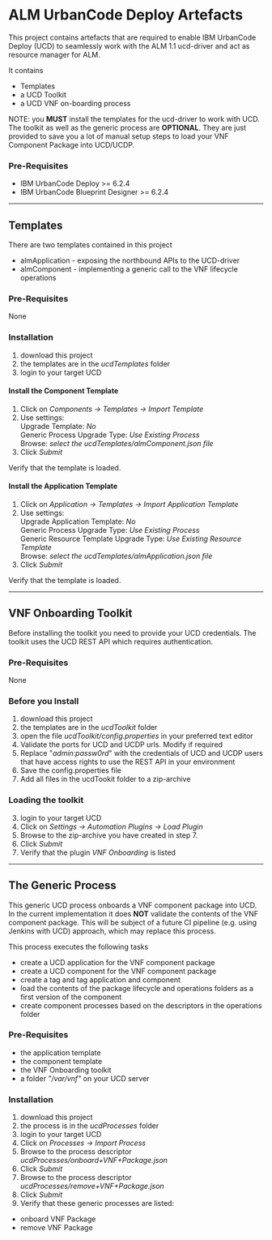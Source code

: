 # ALM UrbanCode Deploy Artefacts

This project contains artefacts that are required to enable IBM UrbanCode Deploy (UCD) to seamlessly work with the ALM 1.1 ucd-driver and act as resource manager for ALM.

It contains
- Templates
- a UCD Toolkit
- a UCD VNF on-boarding process

NOTE: you **MUST** install the templates for the ucd-driver to work with UCD.  
The toolkit as well as the generic process are **OPTIONAL**. They are just provided to save you a lot of manual setup steps to load your VNF Component Package into UCD/UCDP.

### Pre-Requisites
- IBM UrbanCode Deploy >= 6.2.4  
- IBM UrbanCode Blueprint Designer >= 6.2.4  

---

## Templates
There are two templates contained in this project

- almApplication - exposing the northbound APIs to the UCD-driver
- almComponent - implementing a generic call to the VNF lifecycle operations

### Pre-Requisites
None

### Installation
1. download this project
2. the templates are in the *ucdTemplates* folder
3. login to your target UCD  

#### Install the Component Template  
1. Click on *Components -> Templates -> Import Template*
2. Use settings:  
    Upgrade Template: *No*  
    Generic Process Upgrade Type: *Use Existing Process*  
    Browse: *select the ucdTemplates/almComponent.json file*  
3. Click *Submit*

Verify that the template is loaded.

#### Install the Application Template
1. Click on *Application -> Templates -> Import Application Template*
2. Use settings:  
    Upgrade Application Template: *No*  
    Generic Process Upgrade Type: *Use Existing Process*  
    Generic Resource Template Upgrade Type: *Use Existing Resource Template*      
    Browse: *select the ucdTemplates/almApplication.json file*  
3. Click *Submit*

Verify that the template is loaded.  

---

## VNF Onboarding Toolkit
Before installing the toolkit you need to provide your UCD credentials. The toolkit uses the UCD REST API which requires authentication.  

### Pre-Requisites
None

### Before you Install
1. download this project
2. the templates are in the *ucdToolkit* folder
1. open the file *ucdToolkit/config.properties* in your preferred text editor
2. Validate the ports for UCD and UCDP urls. Modify if required
3. Replace "*admin:passw0rd*" with the credentials of UCD and UCDP users that have access rights to use the REST API in your environment
4. Save the config.properties file
5. Add all files in the ucdTookit folder to a zip-archive

### Loading the toolkit  
3. login to your target UCD
2. Click on *Settings -> Automation Plugins -> Load Plugin*
3. Browse to the zip-archive you have created in step 7.
4. Click *Submit*
5. Verify that the plugin *VNF Onboarding* is listed
---
## The Generic Process
This generic UCD process onboards a VNF component package into UCD.
In the current implementation it does **NOT** validate the contents of the VNF component package. This will be subject of a future CI pipeline (e.g. using Jenkins with UCD) approach, which may replace this process.

This process executes the following tasks
- create a UCD application for the VNF component package
- create a UCD component for the VNF component package
- create a tag and tag application and component
- load the contents of the package lifecycle and operations folders as a first version of the component
- create component processes based on the descriptors in the operations folder

### Pre-Requisites
- the application template
- the component template
- the VNF Onboarding toolkit
- a folder *"/var/vnf"* on your UCD server

### Installation
1. download this project
2. the process is in the *ucdProcesses* folder
1. login to your target UCD
2. Click on *Processes -> Import Process*
3. Browse to the process descriptor *ucdProcesses/onboard+VNF+Package.json*
4. Click *Submit*
3. Browse to the process descriptor *ucdProcesses/remove+VNF+Package.json*
4. Click *Submit*
5. Verify that these generic processes are listed:  
  - onboard VNF Package
  - remove VNF Package
